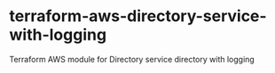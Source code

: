 # terraform-aws-directory-service-with-logging
Terraform AWS module for Directory service directory with logging
